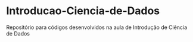 # Introducao-Ciencia-de-Dados
Repositório para códigos desenvolvidos na aula de Introdução de Ciência de Dados

